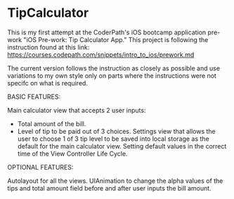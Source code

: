 # TipCalculator

This is my first attempt at the CoderPath's iOS bootcamp application pre-work "iOS Pre-work: Tip Calculator App."
This project is following the instruction found at this link: https://courses.codepath.com/snippets/intro_to_ios/prework.md

The current version follows the instruction as closely as possible and use variations to my own style only on parts where the instructions were not specifc on what is required.

BASIC FEATURES:

Main calculator view that accepts 2 user inputs: 
  - Total amount of the bill.
  - Level of tip to be paid out of 3 choices.
Settings view that allows the user to choose 1 of 3 tip level to be saved into local storage as the default for the main calculator view.
Setting default values in the correct time of the View Controller Life Cycle.

OPTIONAL FEATURES:

Autolayout for all the views.
UIAnimation to change the alpha values of the tips and total amount field before and after user inputs the bill amount.


